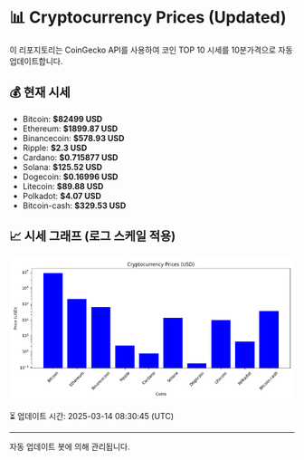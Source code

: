 
# 📊 Cryptocurrency Prices (Updated)

이 리포지토리는 CoinGecko API를 사용하여 코인 TOP 10 시세를 10분가격으로 자동 업데이트합니다.

## 💰 현재 시세
- Bitcoin: **$82499 USD**
- Ethereum: **$1899.87 USD**
- Binancecoin: **$578.93 USD**
- Ripple: **$2.3 USD**
- Cardano: **$0.715877 USD**
- Solana: **$125.52 USD**
- Dogecoin: **$0.16996 USD**
- Litecoin: **$89.88 USD**
- Polkadot: **$4.07 USD**
- Bitcoin-cash: **$329.53 USD**

## 📈 시세 그래프 (로그 스케일 적용)
![Crypto Prices](crypto_prices.png)

⏳ 업데이트 시간: 2025-03-14 08:30:45 (UTC)

---
자동 업데이트 봇에 의해 관리됩니다.
